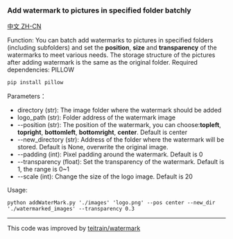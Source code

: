 ### Add watermark to pictures in specified folder batchly

[中文 ZH-CN](readme/README.ZH_CN.md)

Function: You can batch add watermarks to pictures in specified folders (including subfolders) and set the **position**, **size** and **transparency** of the watermarks to meet various needs.
The storage structure of the pictures after adding watermark is the same as the original folder.
Required dependencies: PILLOW

```
pip install pillow
```

Parameters：

- directory (str): The image folder where the watermark should be added
- logo_path (str): Folder address of the watermark image
- --position (str): The position of the watermark, you can choose:**topleft**, **topright**, **bottomleft**, **bottomright**, **center**. Default is center
- --new_directory (str): Address of the folder where the watermark will be stored. Default is None, overwrite the original image.
- --padding (int): Pixel padding around the watermark. Default is 0
- --transparency (float): Set the transparency of the watermark. Default is 1, the range is 0~1
- --scale (int): Change the size of the logo image. Default is 20

Usage:

```
python addWaterMark.py './images' 'logo.png' --pos center --new_dir './watermarked_images' --transparency 0.3
```

---

This code was improved by [teitrain/watermark](https://github.com/theitrain/watermar)

